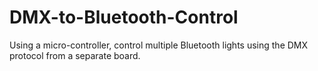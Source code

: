 # DMX-to-Bluetooth-Control
Using a micro-controller, control multiple Bluetooth lights using the DMX protocol from a separate board.
